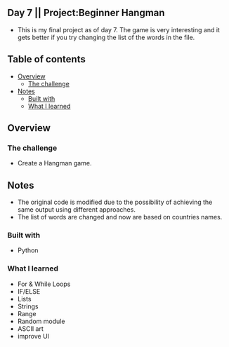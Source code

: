 ## Day 7 || Project:Beginner Hangman

- This is my final project as of day 7. The game is very interesting and it gets better if you try changing the list of the words in the file.
## Table of contents

- [Overview](#overview)
  - [The challenge](#the-challenge)
- [Notes](#notes)
  - [Built with](#built-with)
  - [What I learned](#what-i-learned)

## Overview

### The challenge

- Create a Hangman game.


## Notes

- The original code is modified due to the possibility of achieving the same output using different approaches.
- The list of words are changed and now are based on countries names.


### Built with

- Python

### What I learned
- For & While Loops 
- IF/ELSE
- Lists
- Strings
- Range
- Random module
- ASCII art
- improve UI